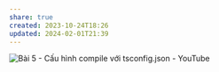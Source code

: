 ```yaml
---
share: true
created: 2023-10-24T18:26
updated: 2024-02-01T21:39
---
```


![Bài 5 - Cấu hình compile với tsconfig.json - YouTube](https://youtu.be/UJYu4dF3Vrw)
